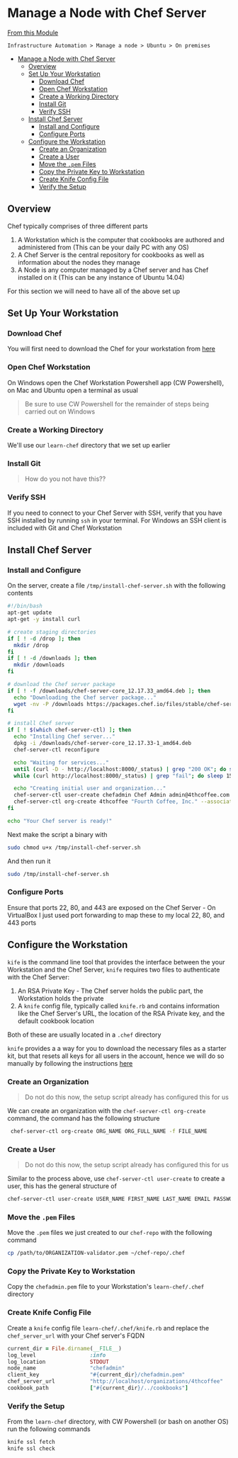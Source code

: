 # Manage a Node with Chef Server

[From this Module](https://learn.chef.io/modules/manage-a-node-chef-server/ubuntu/bring-your-own-system#/)

```
Infrastructure Automation > Manage a node > Ubuntu > On premises
``` 

- [Manage a Node with Chef Server](#manage-a-node-with-chef-server)
  - [Overview](#overview)
  - [Set Up Your Workstation](#set-up-your-workstation)
    - [Download Chef](#download-chef)
    - [Open Chef Workstation](#open-chef-workstation)
    - [Create a Working Directory](#create-a-working-directory)
    - [Install Git](#install-git)
    - [Verify SSH](#verify-ssh)
  - [Install Chef Server](#install-chef-server)
    - [Install and Configure](#install-and-configure)
    - [Configure Ports](#configure-ports)
  - [Configure the Workstation](#configure-the-workstation)
    - [Create an Organization](#create-an-organization)
    - [Create a User](#create-a-user)
    - [Move the `.pem` Files](#move-the-pem-files)
    - [Copy the Private Key to Workstation](#copy-the-private-key-to-workstation)
    - [Create Knife Config File](#create-knife-config-file)
    - [Verify the Setup](#verify-the-setup)


## Overview

Chef typically comprises of three different parts

1. A Workstation which is the computer that cookbooks are authored and administered from (This can be your daily PC with any OS)
2. A Chef Server is the central repository for cookbooks as well as information about the nodes they manage
3. A Node is any computer managed by a Chef server and has Chef installed on it (This can be any instance of Ubuntu 14.04)

For this section we will need to have all of the above set up

## Set Up Your Workstation

### Download Chef

You will first need to download the Chef for your workstation from [here](https://downloads.chef.io/chef-workstation/)

### Open Chef Workstation

On Windows open the Chef Workstation Powershell app (CW Powershell), on Mac and Ubuntu open a terminal as usual

> Be sure to use CW Powershell for the remainder of steps being carried out on Windows

### Create a Working Directory

We'll use our `learn-chef` directory that we set up earlier

### Install Git

> How do you not have this??

### Verify SSH

If you need to connect to your Chef Server with SSH, verify that you have SSH installed by running `ssh` in your terminal. For Windows an SSH client is included with Git and Chef Workstation

## Install Chef Server

### Install and Configure

On the server, create a file `/tmp/install-chef-server.sh` with the following contents

```bash
#!/bin/bash
apt-get update
apt-get -y install curl

# create staging directories
if [ ! -d /drop ]; then
  mkdir /drop
fi
if [ ! -d /downloads ]; then
  mkdir /downloads
fi

# download the Chef server package
if [ ! -f /downloads/chef-server-core_12.17.33_amd64.deb ]; then
  echo "Downloading the Chef server package..."
  wget -nv -P /downloads https://packages.chef.io/files/stable/chef-server/12.17.33/ubuntu/16.04/chef-server-core_12.17.33-1_amd64.deb
fi

# install Chef server
if [ ! $(which chef-server-ctl) ]; then
  echo "Installing Chef server..."
  dpkg -i /downloads/chef-server-core_12.17.33-1_amd64.deb
  chef-server-ctl reconfigure

  echo "Waiting for services..."
  until (curl -D - http://localhost:8000/_status) | grep "200 OK"; do sleep 15s; done
  while (curl http://localhost:8000/_status) | grep "fail"; do sleep 15s; done

  echo "Creating initial user and organization..."
  chef-server-ctl user-create chefadmin Chef Admin admin@4thcoffee.com insecurepassword --filename /drop/chefadmin.pem
  chef-server-ctl org-create 4thcoffee "Fourth Coffee, Inc." --association_user chefadmin --filename 4thcoffee-validator.pem
fi

echo "Your Chef server is ready!"
```

Next make the script a binary with

```bash
sudo chmod u+x /tmp/install-chef-server.sh
```

And then run it

```bash
sudo /tmp/install-chef-server.sh
```

### Configure Ports

Ensure that ports 22, 80, and 443 are exposed on the Chef Server - On VirtualBox I just used port forwarding to map these to my local 22, 80, and 443 ports 

## Configure the Workstation

`kife` is the command line tool that provides the interface between the your Workstation and the Chef Server, `knife` requires two files to authenticate with the Chef Server:

1. An RSA Private Key - The Chef server holds the public part, the Workstation holds the private
2. A `knife` config file, typically called `knife.rb` and contains information like the Chef Server's URL, the location of the RSA Private key, and the default cookbook location

Both of these are usually located in a `.chef` directory

`knife` provides a a way for you to download the necessary files as a starter kit, but that resets all keys for all users in the account, hence we will do so manually by following the instructions [here](https://docs.chef.io/chefdk_setup.html#without-webui)

### Create an Organization

> Do not do this now, the setup script already has configured this for us

We can create an organization with the `chef-server-ctl org-create` command, the command has the following structure

```bash
 chef-server-ctl org-create ORG_NAME ORG_FULL_NAME -f FILE_NAME
```

### Create a User

> Do not do this now, the setup script already has configured this for us

Similar to the process above, use `chef-server-ctl user-create` to create a user, this has the general structure of

```bash
chef-server-ctl user-create USER_NAME FIRST_NAME LAST_NAME EMAIL PASSWORD -f FILE_NAME
```

### Move the `.pem` Files

Move the `.pem` files we just created to our `chef-repo` with the following command

```bash
cp /path/to/ORGANIZATION-validator.pem ~/chef-repo/.chef
```

### Copy the  Private Key to Workstation

Copy the `chefadmin.pem` file to your Workstation's `learn-chef/.chef` directory

### Create Knife Config File

Create a `knife` config file `learn-chef/.chef/knife.rb` and replace the `chef_server_url` with your Chef server's FQDN

```rb
current_dir = File.dirname(__FILE__)
log_level                 :info
log_location              STDOUT
node_name                 "chefadmin"
client_key                "#{current_dir}/chefadmin.pem"
chef_server_url           "http://localhost/organizations/4thcoffee"
cookbook_path             ["#{current_dir}/../cookbooks"]
```

### Verify the Setup

From the `learn-chef` directory, with CW Powershell (or bash on another OS) run the following commands

```bash
knife ssl fetch
knife ssl check
```